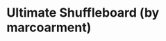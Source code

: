 <!--
id: 11968261504
link: http://tumblr.atmos.org/post/11968261504/ultimate-shuffleboard-by-marcoarment
slug: ultimate-shuffleboard-by-marcoarment
date: Wed Oct 26 2011 16:32:54 GMT-0700 (PDT)
publish: 2011-10-026
tags: 
title: Ultimate Shuffleboard (by marcoarment)
-->


Ultimate Shuffleboard (by marcoarment)
======================================



